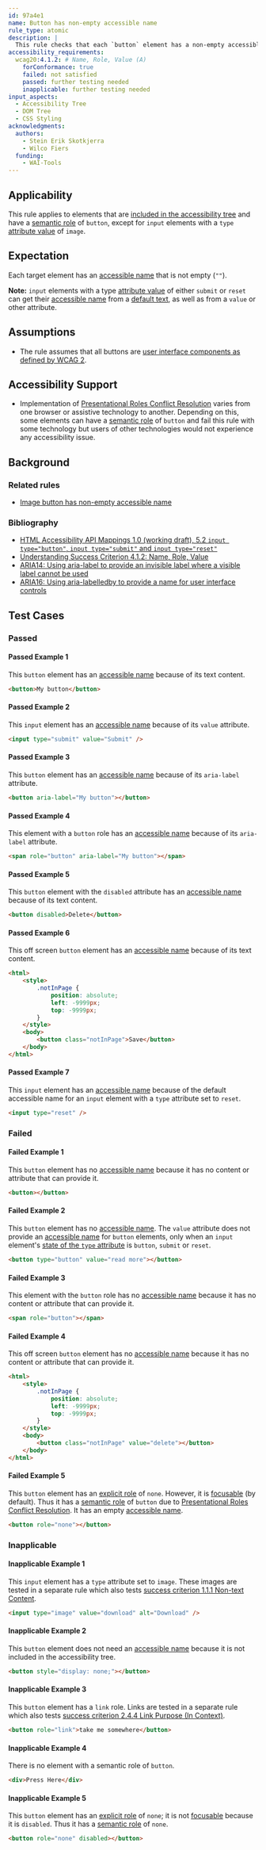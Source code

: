 ```yaml
---
id: 97a4e1
name: Button has non-empty accessible name
rule_type: atomic
description: |
  This rule checks that each `button` element has a non-empty accessible name.
accessibility_requirements:
  wcag20:4.1.2: # Name, Role, Value (A)
    forConformance: true
    failed: not satisfied
    passed: further testing needed
    inapplicable: further testing needed
input_aspects:
  - Accessibility Tree
  - DOM Tree
  - CSS Styling
acknowledgments:
  authors:
    - Stein Erik Skotkjerra
    - Wilco Fiers
  funding:
    - WAI-Tools
---
```


## Applicability

This rule applies to elements that are [included in the accessibility tree][] and have a [semantic role](#semantic-role) of `button`, except for `input` elements with a `type` [attribute value] of `image`.

## Expectation

Each target element has an [accessible name][] that is not empty (`""`).

**Note:** `input` elements with a type [attribute value][] of either `submit` or `reset` can get their [accessible name][] from a [default text](https://www.w3.org/TR/html-aam/#input-type-button-input-type-submit-and-input-type-reset), as well as from a `value` or other attribute.

## Assumptions

- The rule assumes that all buttons are [user interface components as defined by WCAG 2](https://www.w3.org/TR/WCAG21/#dfn-user-interface-components).

## Accessibility Support

- Implementation of [Presentational Roles Conflict Resolution][] varies from one browser or assistive technology to another. Depending on this, some elements can have a [semantic role][] of `button` and fail this rule with some technology but users of other technologies would not experience any accessibility issue.

## Background

### Related rules

- [Image button has non-empty accessible name](https://act-rules.github.io/rules/59796f)

### Bibliography

- [HTML Accessibility API Mappings 1.0 (working draft), 5.2 `input type="button"`, `input type="submit"` and `input type="reset"`](https://www.w3.org/TR/html-aam/#input-type-button-input-type-submit-and-input-type-reset)
- [Understanding Success Criterion 4.1.2: Name, Role, Value](https://www.w3.org/WAI/WCAG21/Understanding/name-role-value)
- [ARIA14: Using aria-label to provide an invisible label where a visible label cannot be used](https://www.w3.org/WAI/WCAG21/Techniques/aria/ARIA14)
- [ARIA16: Using aria-labelledby to provide a name for user interface controls](https://www.w3.org/WAI/WCAG21/Techniques/aria/ARIA16)

## Test Cases

### Passed

#### Passed Example 1

This `button` element has an [accessible name][] because of its text content.

```html
<button>My button</button>
```

#### Passed Example 2

This `input` element has an [accessible name][] because of its `value` attribute.

```html
<input type="submit" value="Submit" />
```

#### Passed Example 3

This `button` element has an [accessible name][] because of its `aria-label` attribute.

```html
<button aria-label="My button"></button>
```

#### Passed Example 4

This element with a `button` role has an [accessible name][] because of its `aria-label` attribute.

```html
<span role="button" aria-label="My button"></span>
```

#### Passed Example 5

This `button` element with the `disabled` attribute has an [accessible name][] because of its text content.

```html
<button disabled>Delete</button>
```

#### Passed Example 6

This off screen `button` element has an [accessible name][] because of its text content.

```html
<html>
	<style>
		.notInPage {
			position: absolute;
			left: -9999px;
			top: -9999px;
		}
	</style>
	<body>
		<button class="notInPage">Save</button>
	</body>
</html>
```

#### Passed Example 7

This `input` element has an [accessible name][] because of the default accessible name for an `input` element with a `type` attribute set to `reset`.

```html
<input type="reset" />
```

### Failed

#### Failed Example 1

This `button` element has no [accessible name][] because it has no content or attribute that can provide it.

```html
<button></button>
```

#### Failed Example 2

This `button` element has no [accessible name][]. The `value` attribute does not provide an [accessible name][] for `button` elements, only when an `input` element's [state of the `type` attribute](https://html.spec.whatwg.org/multipage/input.html#states-of-the-type-attribute) is `button`, `submit` or `reset`.

```html
<button type="button" value="read more"></button>
```

#### Failed Example 3

This element with the `button` role has no [accessible name][] because it has no content or attribute that can provide it.

```html
<span role="button"></span>
```

#### Failed Example 4

This off screen `button` element has no [accessible name][] because it has no content or attribute that can provide it.

```html
<html>
	<style>
		.notInPage {
			position: absolute;
			left: -9999px;
			top: -9999px;
		}
	</style>
	<body>
		<button class="notInPage" value="delete"></button>
	</body>
</html>
```

#### Failed Example 5

This `button` element has an [explicit role][] of `none`. However, it is [focusable][] (by default). Thus it has a [semantic role][] of `button` due to [Presentational Roles Conflict Resolution][]. It has an empty [accessible name][].

```html
<button role="none"></button>
```

### Inapplicable

#### Inapplicable Example 1

This `input` element has a `type` attribute set to `image`. These images are tested in a separate rule which also tests [success criterion 1.1.1 Non-text Content](https://www.w3.org/TR/WCAG21/#non-text-content).

```html
<input type="image" value="download" alt="Download" />
```

#### Inapplicable Example 2

This `button` element does not need an [accessible name][] because it is not included in the accessibility tree.

```html
<button style="display: none;"></button>
```

#### Inapplicable Example 3

This `button` element has a `link` role. Links are tested in a separate rule which also tests [success criterion 2.4.4 Link Purpose (In Context)](https://www.w3.org/TR/WCAG21/#link-purpose-in-context).

```html
<button role="link">take me somewhere</button>
```

#### Inapplicable Example 4

There is no element with a semantic role of `button`.

```html
<div>Press Here</div>
```

#### Inapplicable Example 5

This `button` element has an [explicit role][] of `none`; it is not [focusable][] because it is `disabled`. Thus it has a [semantic role][] of `none`.

```html
<button role="none" disabled></button>
```

[accessible name]: #accessible-name 'Definition of accessible name'
[attribute value]: #attribute-value 'Definition of Attribute Value'
[explicit role]: #explicit-role 'Definition of explicit role'
[focusable]: #focusable 'Definition of focusable'
[included in the accessibility tree]: #included-in-the-accessibility-tree 'Definition of included in the accessibility tree'
[presentational roles conflict resolution]: https://www.w3.org/TR/wai-aria-1.1/#conflict_resolution_presentation_none 'Presentational Roles Conflict Resolution'
[semantic role]: #semantic-role 'Definition of Semantic Role'
